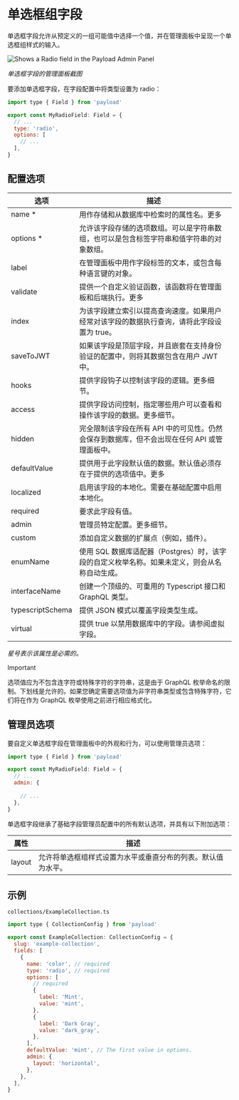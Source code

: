 # 单选框组字段

单选框字段允许从预定义的一组可能值中选择一个值，并在管理面板中呈现一个单选框组样式的输入。

![Shows a Radio field in the Payload Admin Panel](https://payloadcms.com/images/docs/fields/radio.png)

*单选框字段的管理面板截图*



要添加单选框字段，在字段配置中将类型设置为 radio：

```javascript
import type { Field } from 'payload'

export const MyRadioField: Field = {
  // ...
  type: 'radio',
  options: [
    // ...
  ],
}
```

## 配置选项

| 选项             | 描述                                                         |
| ---------------- | ------------------------------------------------------------ |
| name *           | 用作存储和从数据库中检索时的属性名。更多                     |
| options *        | 允许该字段存储的选项数组。可以是字符串数组，也可以是包含标签字符串和值字符串的对象数组。 |
| label            | 在管理面板中用作字段标签的文本，或包含每种语言键的对象。     |
| validate         | 提供一个自定义验证函数，该函数将在管理面板和后端执行。更多   |
| index            | 为该字段建立索引以提高查询速度。如果用户经常对该字段的数据执行查询，请将此字段设置为 true。 |
| saveToJWT        | 如果该字段是顶层字段，并且嵌套在支持身份验证的配置中，则将其数据包含在用户 JWT 中。 |
| hooks            | 提供字段钩子以控制该字段的逻辑。更多细节。                   |
| access           | 提供字段访问控制，指定哪些用户可以查看和操作该字段的数据。更多细节。 |
| hidden           | 完全限制该字段在所有 API 中的可见性。仍然会保存到数据库，但不会出现在任何 API 或管理面板中。 |
| defaultValue     | 提供用于此字段默认值的数据。默认值必须存在于提供的选项值中。更多 |
| localized        | 启用该字段的本地化。需要在基础配置中启用本地化。             |
| required         | 要求此字段有值。                                             |
| admin            | 管理员特定配置。更多细节。                                   |
| custom           | 添加自定义数据的扩展点（例如，插件）。                       |
| enumName         | 使用 SQL 数据库适配器（Postgres）时，该字段的自定义枚举名称。如果未定义，则会从名称自动生成。 |
| interfaceName    | 创建一个顶级的、可重用的 Typescript 接口和 GraphQL 类型。    |
| typescriptSchema | 提供 JSON 模式以覆盖字段类型生成。                           |
| virtual          | 提供 true 以禁用数据库中的字段。请参阅虚拟字段。             |

*星号表示该属性是必需的。*

> [!IMPORTANT]
>
> 选项值应为不包含连字符或特殊字符的字符串，这是由于 GraphQL 枚举命名的限制。下划线是允许的。如果您确定需要选项值为非字符串类型或包含特殊字符，它们将在作为 GraphQL 枚举使用之前进行相应格式化。

## 管理员选项

要自定义单选框字段在管理面板中的外观和行为，可以使用管理员选项：

```javascript
import type { Field } from 'payload'

export const MyRadioField: Field = {
  // ...
  admin: {
    
    // ...
  },
}
```

单选框字段继承了基础字段管理员配置中的所有默认选项，并具有以下附加选项：

| 属性   | 描述                                                         |
| ------ | ------------------------------------------------------------ |
| layout | 允许将单选框组样式设置为水平或垂直分布的列表。默认值为水平。 |

## 示例

`collections/ExampleCollection.ts`

```javascript
import type { CollectionConfig } from 'payload'

export const ExampleCollection: CollectionConfig = {
  slug: 'example-collection',
  fields: [
    {
      name: 'color', // required
      type: 'radio', // required
      options: [
        // required
        {
          label: 'Mint',
          value: 'mint',
        },
        {
          label: 'Dark Gray',
          value: 'dark_gray',
        },
      ],
      defaultValue: 'mint', // The first value in options.
      admin: {
        layout: 'horizontal',
      },
    },
  ],
}
```

